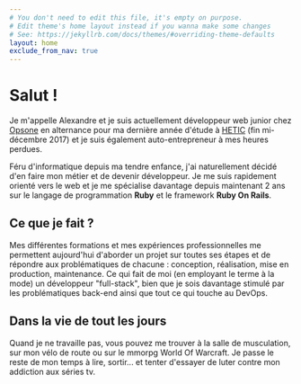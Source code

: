 ```yaml
---
# You don't need to edit this file, it's empty on purpose.
# Edit theme's home layout instead if you wanna make some changes
# See: https://jekyllrb.com/docs/themes/#overriding-theme-defaults
layout: home
exclude_from_nav: true
---
```

# Salut !

Je m'appelle Alexandre et je suis actuellement développeur web junior chez [Opsone](http://opsone.net) en alternance pour ma dernière année d'étude à [HETIC](https://www.hetic.net/formations/grande-ecole) (fin mi-décembre 2017) et je suis également auto-entrepreneur à mes heures perdues.

Féru d'informatique depuis ma tendre enfance, j'ai naturellement décidé d'en faire mon métier et de devenir développeur. Je me suis rapidement orienté vers le web et je me spécialise davantage depuis maintenant 2 ans sur le langage de programmation __Ruby__ et le framework __Ruby On Rails__.

## Ce que je fait ?

Mes différentes formations et mes expériences professionnelles me permettent aujourd'hui d'aborder un projet sur toutes ses étapes et de répondre aux problématiques de chacune : conception, réalisation, mise en production, maintenance. Ce qui fait de moi (en employant le terme à la mode) un développeur "full-stack", bien que je sois davantage stimulé par les problématiques back-end ainsi que tout ce qui touche au DevOps.

## Dans la vie de tout les jours

Quand je ne travaille pas, vous pouvez me trouver à la salle de musculation, sur mon vélo de route ou sur le mmorpg World Of Warcraft. Je passe le reste de mon temps à lire, sortir... et tenter d'essayer de luter contre mon addiction aux séries tv.
